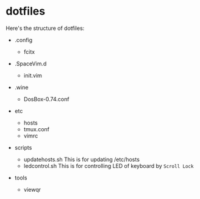 # dotfiles

Here's the structure of dotfiles:
- .config
    - fcitx
- .SpaceVim.d
    - init.vim
- .wine
    - DosBox-0.74.conf
- etc
    - hosts
    - tmux.conf
    - vimrc

- scripts
    - updatehosts.sh
        This is for updating /etc/hosts
    - ledcontrol.sh
        This is for controlling LED of keyboard by `Scroll Lock`
- tools
    - viewqr
